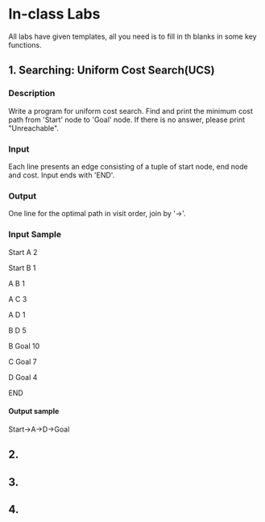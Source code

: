 # In-class Labs
All labs have given templates, all you need is to fill in th blanks in some key functions.

## 1. Searching: Uniform Cost Search(UCS)
### Description
Write a program for uniform cost search. Find and print the minimum cost path from 'Start' node to 'Goal' node. If there is no answer, please print "Unreachable".

### Input
Each line presents an edge consisting of a tuple of start node, end node and cost. Input ends with 'END'.

### Output
One line for the optimal path in visit order, join by '->'.

### Input Sample
Start A 2

Start B 1

A B 1

A C 3

A D 1

B D 5

B Goal 10

C Goal 7

D Goal 4

END

#### Output sample
Start->A->D->Goal

## 2.

## 3.

## 4.
